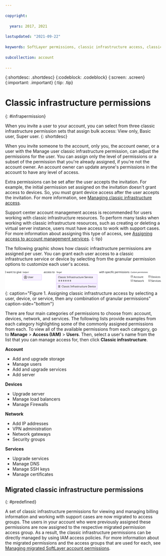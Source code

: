 ```yaml
---

copyright:

  years: 2017, 2021

lastupdated: "2021-09-22"

keywords: SoftLayer permissions, classic infrastructure access, classic infrastructure permission, migrated SoftLayer permissions, migrated permission access group

subcollection: account

---
```


{:shortdesc: .shortdesc}
{:codeblock: .codeblock}
{:screen: .screen}
{:important: .important}
{:tip: .tip}

# Classic infrastructure permissions
{: #infrapermission}

When you invite a user to your account, you can select from three classic infrastructure permission sets that assign bulk access: View only, Basic user, Super user.
{: shortdesc}

When you invite someone to the account, only you, the account owner, or a user with the Manage user classic infrastructure permission, can adjust the permissions for the user. You can assign only the level of permissions or a subset of the permission that you're already assigned, if you're not the account owner. An account owner can update anyone's permissions in the account to have any level of access.

Extra permissions can be set after the user accepts the invitation. For example, the initial permission set assigned on the invitation doesn't grant access to devices. So, you must grant device access after the user accepts the invitation. For more information, see [Managing classic infrastructure access](/docs/account?topic=account-mngclassicinfra).

Support center account management access is recommended for users working with classic infrastructure resources. To perform many tasks when working with classic infrastructure resources, such as creating or deleting a virtual server instance, users must have access to work with support cases. For more information about assigning this type of access, see [Assigning access to account management services](/docs/account?topic=account-account-services).
{: tip}

The following graphic shows how classic infrastructure permissions are assigned per user. You can grant each user access to a classic infrastructure service or device by selecting from the granular permission options to customize each user's access.

![Classic infrastructure access](images/ClassicIaaS.svg "Assigning classic infrastructure access by selecting a user, device, or service, then any combination of granular permissions"){: caption="Figure 1. Assigning classic infrastructure access by selecting a user, device, or service, then any combination of granular permissions" caption-side="bottom"}

There are four main categories of permissions to choose from: account, devices, network, and services. The following lists provide examples from each category highlighting some of the commonly assigned permissions from each. To view all of the available permissions from each category, go to **Manage** > **Access (IAM)** > **Users**. Then, select a user's name from the list that you can manage access for, then click **Classic infrastructure**. 

**Account**
- Add and upgrade storage
- Manage users
- Add and upgrade services
- Add server

**Devices**
- Upgrade server
- Manage load balancers
- Manage Firewalls 

**Network**
- Add IP addresses
- VPN administration 
- Network gateways
- Security groups

**Services**
- Upgrade services
- Manage DNS
- Manage SSH keys
- Manage certificates

## Migrated classic infrastructure permissions
{: #predefined}

A set of classic infrastructure permissions for viewing and managing billing information and working with support cases are now migrated to access groups. The users in your account who were previously assigned these permissions are now assigned to the respective migrated permission access group. As a result, the classic infrastructure permissions can be directly managed by using IAM access policies. For more information about the migrated permissions and the access groups that are used for each, see [Managing migrated SoftLayer account permissions](/docs/account?topic=account-migrated_permissions).
